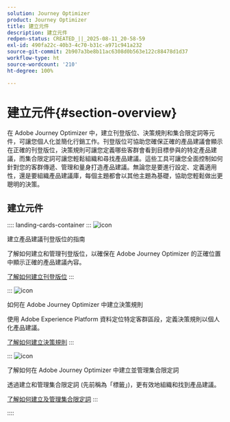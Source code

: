 ```yaml
---
solution: Journey Optimizer
product: Journey Optimizer
title: 建立元件
description: 建立元件
redpen-status: CREATED_||_2025-08-11_20-58-59
exl-id: 490fa22c-40b3-4c70-b31c-a971c941a232
source-git-commit: 2b907a3be8b11ac6308d0b563e122c88478d1d37
workflow-type: ht
source-wordcount: '210'
ht-degree: 100%

---
```


# 建立元件{#section-overview}

在 Adobe Journey Optimizer 中，建立刊登版位、決策規則和集合限定詞等元件，可讓您個人化並簡化行銷工作。刊登版位可協助您確保正確的產品建議會顯示在正確的刊登版位，決策規則可讓您定義哪些客群會看到目標參與的特定產品建議，而集合限定詞可讓您輕鬆組織和尋找產品建議。這些工具可讓您全面控制如何針對您的客群傳遞、管理和量身打造產品建議。無論您是要進行設定、定義適用性，還是要組織產品建議庫，每個主題都會以其他主題為基礎，協助您輕鬆做出更聰明的決策。

## 建立元件

:::: landing-cards-container
:::
![icon](https://cdn.experienceleague.adobe.com/icons/list-check.svg)

建立產品建議刊登版位的指南

了解如何建立和管理刊登版位，以確保在 Adobe Journey Optimizer 的正確位置中顯示正確的產品建議內容。

[了解如何建立刊登版位](../using/offers/offer-library/creating-placements.md)
:::

:::
![icon](https://cdn.experienceleague.adobe.com/icons/bullseye.svg)

如何在 Adobe Journey Optimizer 中建立決策規則

使用 Adobe Experience Platform 資料定位特定客群區段，定義決策規則以個人化產品建議。

[了解如何建立決策規則](../using/offers/offer-library/creating-decision-rules.md)
:::

:::
![icon](https://cdn.experienceleague.adobe.com/icons/tags.svg)

了解如何在 Adobe Journey Optimizer 中建立並管理集合限定詞

透過建立和管理集合限定詞 (先前稱為「標籤」)，更有效地組織和找到產品建議。

[了解如何建立及管理集合限定詞](../using/offers/offer-library/creating-tags.md)
:::

::::
